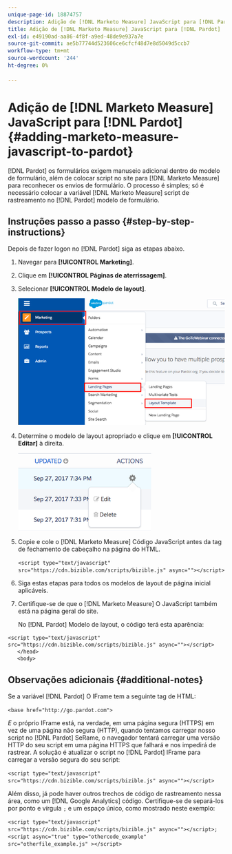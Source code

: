 ```yaml
---
unique-page-id: 18874757
description: Adição de [!DNL Marketo Measure] JavaScript para [!DNL Pardot] - [!DNL Marketo Measure] - Documentação do produto
title: Adição de [!DNL Marketo Measure] JavaScript para [!DNL Pardot]
exl-id: e49190ad-aa86-4f8f-a9ed-48de9e937a7e
source-git-commit: ae5b77744d523606ce6cfcf48d7e8d5049d5ccb7
workflow-type: tm+mt
source-wordcount: '244'
ht-degree: 0%

---
```


# Adição de [!DNL Marketo Measure] JavaScript para [!DNL Pardot] {#adding-marketo-measure-javascript-to-pardot}

[!DNL Pardot] os formulários exigem manuseio adicional dentro do modelo de formulário, além de colocar script no site para [!DNL Marketo Measure] para reconhecer os envios de formulário. O processo é simples; só é necessário colocar a variável [!DNL Marketo Measure] script de rastreamento no [!DNL Pardot] modelo de formulário.

## Instruções passo a passo {#step-by-step-instructions}

Depois de fazer logon no [!DNL Pardot] siga as etapas abaixo.

1. Navegar para **[!UICONTROL Marketing]**.

1. Clique em **[!UICONTROL Páginas de aterrissagem]**.

1. Selecionar **[!UICONTROL Modelo de layout]**.

   ![](assets/1-3.png)

1. Determine o modelo de layout apropriado e clique em **[!UICONTROL Editar]** à direita.

   ![](assets/2-1.png)

1. Copie e cole o [!DNL Marketo Measure] Código JavaScript antes da tag de fechamento de cabeçalho na página do HTML.

   `<script type="text/javascript" src="https://cdn.bizible.com/scripts/bizible.js" async=""></script>`

1. Siga estas etapas para todos os modelos de layout de página inicial aplicáveis.

1. Certifique-se de que o [!DNL Marketo Measure] O JavaScript também está na página geral do site.

   No [!DNL Pardot] Modelo de layout, o código terá esta aparência:

```text
<script type="text/javascript" src="https://cdn.bizible.com/scripts/bizible.js" async=""></script>
   </head>
   <body>
```

## Observações adicionais {#additional-notes}

Se a variável [!DNL Pardot] O IFrame tem a seguinte tag de HTML:

`<base href="http://go.pardot.com">`

_E_ o próprio IFrame está, na verdade, em uma página segura (HTTPS) em vez de uma página não segura (HTTP), quando tentamos carregar nosso script no [!DNL Pardot] SeRame, o navegador tentará carregar uma versão HTTP do seu script em uma página HTTPS que falhará e nos impedirá de rastrear. A solução é atualizar o script no [!DNL Pardot] IFrame para carregar a versão segura do seu script:

`<script type="text/javascript" src="https://cdn.bizible.com/scripts/bizible.js" async=""></script>`

Além disso, já pode haver outros trechos de código de rastreamento nessa área, como um [!DNL Google Analytics] código. Certifique-se de separá-los por ponto e vírgula `;` e um espaço único, como mostrado neste exemplo:

`<script type="text/javascript" src="https://cdn.bizible.com/scripts/bizible.js" async=""></script>; <script async="true" type="othercode_example" src="otherfile_example.js" ></script>`
